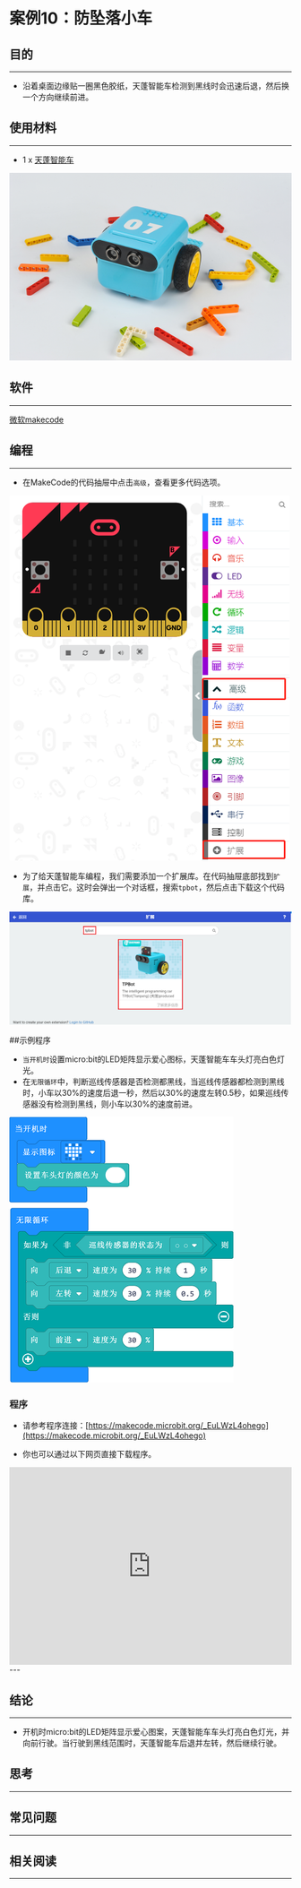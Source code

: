 # 案例10：防坠落小车

## 目的
---
- 沿着桌面边缘贴一圈黑色胶纸，天蓬智能车检测到黑线时会迅速后退，然后换一个方向继续前进。

## 使用材料
---

- 1 x [天蓬智能车](https://item.taobao.com/item.htm?spm=a1z10.5-c-s.w4002-18602834185.41.68d15ccfBFHNPy&id=618758535761)



![](./images/TPBot_tianpeng_case_01_01.png)





## 软件
---
[微软makecode](https://makecode.microbit.org/#)


## 编程
---


- 在MakeCode的代码抽屉中点击`高级`，查看更多代码选项。

![](./images/TPBot_tianpeng_case_01_02.png)

- 为了给天蓬智能车编程，我们需要添加一个扩展库。在代码抽屉底部找到`扩展`，并点击它。这时会弹出一个对话框，搜索`tpbot`，然后点击下载这个代码库。

![](./images/TPBot_tianpeng_case_01_03.png)

##示例程序
- `当开机时`设置micro:bit的LED矩阵显示爱心图标，天蓬智能车车头灯亮白色灯光。
- 在`无限循环`中，判断巡线传感器是否检测都黑线，当巡线传感器都检测到黑线时，小车以30%的速度后退一秒，然后以30%的速度左转0.5秒，如果巡线传感器没有检测到黑线，则小车以30%的速度前进。

![](./images/TPBot_tianpeng_case_10_04.png)

### 程序
- 请参考程序连接：[https://makecode.microbit.org/_EuLWzL4ohego](https://makecode.microbit.org/_EuLWzL4ohego)

- 你也可以通过以下网页直接下载程序。

<div style="position:relative;height:0;padding-bottom:70%;overflow:hidden;"><iframe style="position:absolute;top:0;left:0;width:100%;height:100%;" src="https://makecode.microbit.org/#pub:_EuLWzL4ohego" frameborder="0" sandbox="allow-popups allow-forms allow-scripts allow-same-origin"></iframe></div>  
---

## 结论
---

- 开机时micro:bit的LED矩阵显示爱心图案，天蓬智能车车头灯亮白色灯光，并向前行驶。当行驶到黑线范围时，天蓬智能车后退并左转，然后继续行驶。


## 思考
---


## 常见问题
---


## 相关阅读  
---

